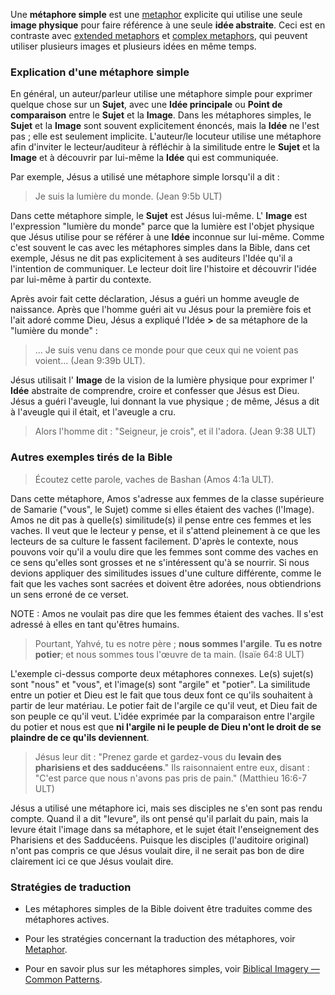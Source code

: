 Une **métaphore simple** est une [metaphor](../figs-metaphor/01.md) explicite qui utilise une seule **image physique** pour faire référence à une seule **idée abstraite**. Ceci est en contraste avec [extended metaphors](../figs-exmetaphor/01.md) et [complex metaphors](../figs-cometaphor/01.md), qui peuvent utiliser plusieurs images et plusieurs idées en même temps.

### Explication d'une métaphore simple

En général, un auteur/parleur utilise une métaphore simple pour exprimer quelque chose sur un **Sujet**, avec une **Idée principale** ou **Point de comparaison** entre le **Sujet** et la **Image**. Dans les métaphores simples, le **Sujet** et la **Image** sont souvent explicitement énoncés, mais la **Idée** ne l'est pas ; elle est seulement implicite. L'auteur/le locuteur utilise une métaphore afin d'inviter le lecteur/auditeur à réfléchir à la similitude entre le **Sujet** et la **Image** et à découvrir par lui-même la **Idée** qui est communiquée.

Par exemple, Jésus a utilisé une métaphore simple lorsqu'il a dit :

> Je suis la lumière du monde. (Jean 9:5b ULT)

Dans cette métaphore simple, le **Sujet** est Jésus lui-même. L' **Image** est l'expression "lumière du monde" parce que la lumière est l'objet physique que Jésus utilise pour se référer à une **Idée** inconnue sur lui-même. Comme c'est souvent le cas avec les métaphores simples dans la Bible, dans cet exemple, Jésus ne dit pas explicitement à ses auditeurs l'Idée qu'il a l'intention de communiquer. Le lecteur doit lire l'histoire et découvrir l'idée par lui-même à partir du contexte.

Après avoir fait cette déclaration, Jésus a guéri un homme aveugle de naissance. Après que l'homme guéri ait vu Jésus pour la première fois et l'ait adoré comme Dieu, Jésus a expliqué l'Idée **>** de sa métaphore de la "lumière du monde" :

> ... Je suis venu dans ce monde pour que ceux qui ne voient pas voient... (Jean 9:39b ULT).

Jésus utilisait l' **Image** de la vision de la lumière physique pour exprimer l' **Idée** abstraite de comprendre, croire et confesser que Jésus est Dieu. Jésus a guéri l'aveugle, lui donnant la vue physique ; de même, Jésus a dit à l'aveugle qui il était, et l'aveugle a cru.

> Alors l'homme dit : "Seigneur, je crois", et il l'adora. (Jean 9:38 ULT)

### Autres exemples tirés de la Bible

> Écoutez cette parole, vaches de Bashan (Amos 4:1a ULT).

Dans cette métaphore, Amos s'adresse aux femmes de la classe supérieure de Samarie ("vous", le Sujet) comme si elles étaient des vaches (l'Image). Amos ne dit pas à quelle(s) similitude(s) il pense entre ces femmes et les vaches. Il veut que le lecteur y pense, et il s'attend pleinement à ce que les lecteurs de sa culture le fassent facilement. D'après le contexte, nous pouvons voir qu'il a voulu dire que les femmes sont comme des vaches en ce sens qu'elles sont grosses et ne s'intéressent qu'à se nourrir. Si nous devions appliquer des similitudes issues d'une culture différente, comme le fait que les vaches sont sacrées et doivent être adorées, nous obtiendrions un sens erroné de ce verset.

NOTE : Amos ne voulait pas dire que les femmes étaient des vaches. Il s'est adressé à elles en tant qu'êtres humains.

> Pourtant, Yahvé, tu es notre père ; **nous sommes l'argile**. **Tu es notre potier**; et nous sommes tous l'œuvre de ta main. (Isaïe 64:8 ULT)

L'exemple ci-dessus comporte deux métaphores connexes. Le(s) sujet(s) sont "nous" et "vous", et l'image(s) sont "argile" et "potier". La similitude entre un potier et Dieu est le fait que tous deux font ce qu'ils souhaitent à partir de leur matériau. Le potier fait de l'argile ce qu'il veut, et Dieu fait de son peuple ce qu'il veut. L'idée exprimée par la comparaison entre l'argile du potier et nous est que **ni l'argile ni le peuple de Dieu n'ont le droit de se plaindre de ce qu'ils deviennent**.

> Jésus leur dit : "Prenez garde et gardez-vous du **levain des pharisiens et des sadducéens**." Ils raisonnaient entre eux, disant : "C'est parce que nous n'avons pas pris de pain." (Matthieu 16:6-7 ULT)

Jésus a utilisé une métaphore ici, mais ses disciples ne s'en sont pas rendu compte. Quand il a dit "levure", ils ont pensé qu'il parlait du pain, mais la levure était l'image dans sa métaphore, et le sujet était l'enseignement des Pharisiens et des Sadducéens. Puisque les disciples (l'auditoire original) n'ont pas compris ce que Jésus voulait dire, il ne serait pas bon de dire clairement ici ce que Jésus voulait dire.

### Stratégies de traduction

* Les métaphores simples de la Bible doivent être traduites comme des métaphores actives.

* Pour les stratégies concernant la traduction des métaphores, voir [Metaphor](../figs-metaphor/01.md).

* Pour en savoir plus sur les métaphores simples, voir [Biblical Imagery — Common Patterns](../bita-part1/01.md).
